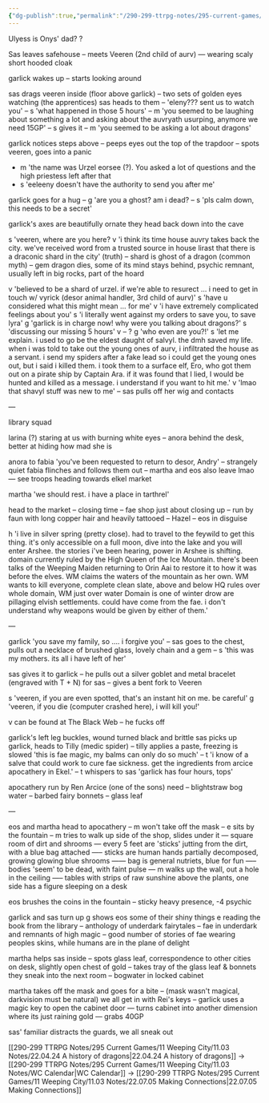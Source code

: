 ```yaml
---
{"dg-publish":true,"permalink":"/290-299-ttrpg-notes/295-current-games/11-weeping-city/11-03-notes/22-06-16-apocathery-heist/"}
---
```



Ulyess is Onys' dad? ?

Sas leaves safehouse – meets Veeren (2nd child of aurv) — wearing scaly short hooded cloak

garlick wakes up – starts looking around

sas drags veeren inside (floor above garlick) – two sets of golden eyes watching (the apprentices) sas heads to them – 'eleny??? sent us to watch you' – s 'what happened in those 5 hours' – m 'you seemed to be laughing about something a lot and asking about the auvryath usurping, anymore we need 15GP' – s gives it – m 'you seemed to be asking a lot about dragons'

garlick notices steps above – peeps eyes out the top of the trapdoor – spots veeren, goes into a panic

-   m 'the name was Urzel eorsee (?). You asked a lot of questions and the high priestess left after that
-   s 'eeleeny doesn't have the authority to send you after me'

garlick goes for a hug – g 'are you a ghost? am i dead? – s 'pls calm down, this needs to be a secret'

garlick's axes are beautifully ornate they head back down into the cave

s 'veeren, where are you here? v 'i think its time house auvry takes back the city. we've received word from a trusted source in house lirast that there is a draconic shard in the city' (truth) – shard is ghost of a dragon (common myth) – gem dragon dies, some of its mind stays behind, psychic remnant, usually left in big rocks, part of the hoard

v 'believed to be a shard of urzel. if we're able to resurect ... i need to get in touch w/ vyrick (desor animal handler, 3rd child of aurv)' s 'have u considered what this might mean ... for me' v 'i have extremely complicated feelings about you' s 'i literally went against my orders to save you, to save lyra' g 'garlick is in charge now! why were you talking about dragons?' s 'discussing our missing 5 hours' v – ? g 'who even are you?!' s 'let me explain. i used to go be the eldest daught of salvyl. the dmh saved my life. when i was told to take out the young ones of aurv, i infiltrated the house as a servant. i send my spiders after a fake lead so i could get the young ones out, but i said i killed them. i took them to a surface elf, Ero, who got them out on a pirate ship by Captain Ara. if it was found that I lied, I would be hunted and killed as a message. i understand if you want to hit me.' v 'lmao that shavyl stuff was new to me' – sas pulls off her wig and contacts

—

library squad

larina (?) staring at us with burning white eyes – anora behind the desk, better at hiding how mad she is

anora to fabia 'you've been requested to return to desor, Andry' – strangely quiet fabia flinches and follows them out – martha and eos also leave lmao — see troops heading towards elkel market

martha 'we should rest. i have a place in tarthrel'

head to the market – closing time – fae shop just about closing up – run by faun with long copper hair and heavily tattooed – Hazel – eos in disguise

h 'i live in silver spring (pretty close). had to travel to the feywild to get this thing. it's only accessible on a full moon, dive into the lake and you will enter Arshee. the stories i've been hearing, power in Arshee is shifting. domain currently ruled by the High Queen of the Ice Mountain. there's been talks of the Weeping Maiden returning to Orin Aai to restore it to how it was before the elves. WM claims the waters of the mountain as her own. WM wants to kill everyone, complete clean slate, above and below HQ rules over whole domain, WM just over water Domain is one of winter drow are pillaging elvish settlements. could have come from the fae. i don't understand why weapons would be given by either of them.'

—

garlick 'you save my family, so .... i forgive you' – sas goes to the chest, pulls out a necklace of brushed glass, lovely chain and a gem – s 'this was my mothers. its all i have left of her'

sas gives it to garlick – he pulls out a silver goblet and metal bracelet (engraved with T + N) for sas – gives a bent fork to Veeren

s 'veeren, if you are even spotted, that's an instant hit on me. be careful' g 'veeren, if you die (computer crashed here), i will kill you!'

v can be found at The Black Web – he fucks off

garlick's left leg buckles, wound turned black and brittle sas picks up garlick, heads to Tilly (medic spider) – tilly applies a paste, freezing is slowed 'this is fae magic, my balms can only do so much' – t 'i know of a salve that could work to cure fae sickness. get the ingredients from arcice apocathery in Ekel.' – t whispers to sas 'garlick has four hours, tops'

apocathery run by Ren Arcice (one of the sons) need – blightstraw bog water – barbed fairy bonnets – glass leaf

—

eos and martha head to apocathery – m won't take off the mask – e sits by the fountain – m tries to walk up side of the shop, slides under it — square room of dirt and shrooms — every 5 feet are 'sticks' jutting from the dirt, with a blue bag attached —– sticks are human hands partially decomposed, growing glowing blue shrooms —— bag is general nutriets, blue for fun —– bodies 'seem' to be dead, with faint pulse — m walks up the wall, out a hole in the ceiling —– tables with strips of raw sunshine above the plants, one side has a figure sleeping on a desk

eos brushes the coins in the fountain – sticky heavy presence, -4 psychic

garlick and sas turn up g shows eos some of their shiny things e reading the book from the library – anthology of underdark fairytales – fae in underdark and remnants of high magic – good number of stories of fae wearing peoples skins, while humans are in the plane of delight

martha helps sas inside – spots glass leaf, correspondence to other cities on desk, slightly open chest of gold – takes tray of the glass leaf & bonnets they sneak into the next room – bogwater in locked cabinet

martha takes off the mask and goes for a bite – (mask wasn't magical, darkvision must be natural) we all get in with Rei's keys – garlick uses a magic key to open the cabinet door — turns cabinet into another dimension where its just raining gold — grabs 40GP

sas' familiar distracts the guards, we all sneak out

[[290-299 TTRPG Notes/295 Current Games/11 Weeping City/11.03 Notes/22.04.24 A history of dragons\|22.04.24 A history of dragons]] -> [[290-299 TTRPG Notes/295 Current Games/11 Weeping City/11.03 Notes/WC Calendar\|WC Calendar]] -> [[290-299 TTRPG Notes/295 Current Games/11 Weeping City/11.03 Notes/22.07.05 Making Connections\|22.07.05 Making Connections]]